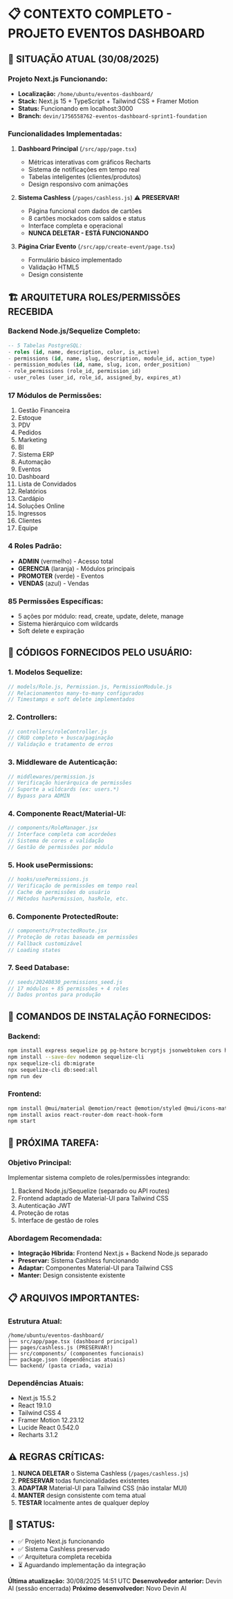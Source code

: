 # 📋 CONTEXTO COMPLETO - PROJETO EVENTOS DASHBOARD

## 🎯 **SITUAÇÃO ATUAL (30/08/2025)**

### **Projeto Next.js Funcionando:**
- **Localização:** `/home/ubuntu/eventos-dashboard/`
- **Stack:** Next.js 15 + TypeScript + Tailwind CSS + Framer Motion
- **Status:** Funcionando em localhost:3000
- **Branch:** `devin/1756558762-eventos-dashboard-sprint1-foundation`

### **Funcionalidades Implementadas:**
1. **Dashboard Principal** (`/src/app/page.tsx`)
   - Métricas interativas com gráficos Recharts
   - Sistema de notificações em tempo real
   - Tabelas inteligentes (clientes/produtos)
   - Design responsivo com animações

2. **Sistema Cashless** (`/pages/cashless.js`) ⚠️ **PRESERVAR!**
   - Página funcional com dados de cartões
   - 8 cartões mockados com saldos e status
   - Interface completa e operacional
   - **NUNCA DELETAR - ESTÁ FUNCIONANDO**

3. **Página Criar Evento** (`/src/app/create-event/page.tsx`)
   - Formulário básico implementado
   - Validação HTML5
   - Design consistente

## 🏗️ **ARQUITETURA ROLES/PERMISSÕES RECEBIDA**

### **Backend Node.js/Sequelize Completo:**
```sql
-- 5 Tabelas PostgreSQL:
- roles (id, name, description, color, is_active)
- permissions (id, name, slug, description, module_id, action_type)
- permission_modules (id, name, slug, icon, order_position)
- role_permissions (role_id, permission_id)
- user_roles (user_id, role_id, assigned_by, expires_at)
```

### **17 Módulos de Permissões:**
1. Gestão Financeira
2. Estoque
3. PDV
4. Pedidos
5. Marketing
6. BI
7. Sistema ERP
8. Automação
9. Eventos
10. Dashboard
11. Lista de Convidados
12. Relatórios
13. Cardápio
14. Soluções Online
15. Ingressos
16. Clientes
17. Equipe

### **4 Roles Padrão:**
- **ADMIN** (vermelho) - Acesso total
- **GERENCIA** (laranja) - Módulos principais
- **PROMOTER** (verde) - Eventos
- **VENDAS** (azul) - Vendas

### **85 Permissões Específicas:**
- 5 ações por módulo: read, create, update, delete, manage
- Sistema hierárquico com wildcards
- Soft delete e expiração

## 📁 **CÓDIGOS FORNECIDOS PELO USUÁRIO:**

### **1. Modelos Sequelize:**
```javascript
// models/Role.js, Permission.js, PermissionModule.js
// Relacionamentos many-to-many configurados
// Timestamps e soft delete implementados
```

### **2. Controllers:**
```javascript
// controllers/roleController.js
// CRUD completo + busca/paginação
// Validação e tratamento de erros
```

### **3. Middleware de Autenticação:**
```javascript
// middlewares/permission.js
// Verificação hierárquica de permissões
// Suporte a wildcards (ex: users.*)
// Bypass para ADMIN
```

### **4. Componente React/Material-UI:**
```jsx
// components/RoleManager.jsx
// Interface completa com acordeões
// Sistema de cores e validação
// Gestão de permissões por módulo
```

### **5. Hook usePermissions:**
```javascript
// hooks/usePermissions.js
// Verificação de permissões em tempo real
// Cache de permissões do usuário
// Métodos hasPermission, hasRole, etc.
```

### **6. Componente ProtectedRoute:**
```jsx
// components/ProtectedRoute.jsx
// Proteção de rotas baseada em permissões
// Fallback customizável
// Loading states
```

### **7. Seed Database:**
```javascript
// seeds/20240830_permissions_seed.js
// 17 módulos + 85 permissões + 4 roles
// Dados prontos para produção
```

## 🔧 **COMANDOS DE INSTALAÇÃO FORNECIDOS:**

### **Backend:**
```bash
npm install express sequelize pg pg-hstore bcryptjs jsonwebtoken cors helmet morgan compression
npm install --save-dev nodemon sequelize-cli
npx sequelize-cli db:migrate
npx sequelize-cli db:seed:all
npm run dev
```

### **Frontend:**
```bash
npm install @mui/material @emotion/react @emotion/styled @mui/icons-material
npm install axios react-router-dom react-hook-form
npm start
```

## 🎯 **PRÓXIMA TAREFA:**

### **Objetivo Principal:**
Implementar sistema completo de roles/permissões integrando:
1. Backend Node.js/Sequelize (separado ou API routes)
2. Frontend adaptado de Material-UI para Tailwind CSS
3. Autenticação JWT
4. Proteção de rotas
5. Interface de gestão de roles

### **Abordagem Recomendada:**
- **Integração Híbrida:** Frontend Next.js + Backend Node.js separado
- **Preservar:** Sistema Cashless funcionando
- **Adaptar:** Componentes Material-UI para Tailwind CSS
- **Manter:** Design consistente existente

## 📋 **ARQUIVOS IMPORTANTES:**

### **Estrutura Atual:**
```
/home/ubuntu/eventos-dashboard/
├── src/app/page.tsx (dashboard principal)
├── pages/cashless.js (PRESERVAR!)
├── src/components/ (componentes funcionais)
├── package.json (dependências atuais)
└── backend/ (pasta criada, vazia)
```

### **Dependências Atuais:**
- Next.js 15.5.2
- React 19.1.0
- Tailwind CSS 4
- Framer Motion 12.23.12
- Lucide React 0.542.0
- Recharts 3.1.2

## ⚠️ **REGRAS CRÍTICAS:**

1. **NUNCA DELETAR** o Sistema Cashless (`/pages/cashless.js`)
2. **PRESERVAR** todas funcionalidades existentes
3. **ADAPTAR** Material-UI para Tailwind CSS (não instalar MUI)
4. **MANTER** design consistente com tema atual
5. **TESTAR** localmente antes de qualquer deploy

## 🚀 **STATUS:**
- ✅ Projeto Next.js funcionando
- ✅ Sistema Cashless preservado
- ✅ Arquitetura completa recebida
- ⏳ Aguardando implementação da integração

**Última atualização:** 30/08/2025 14:51 UTC
**Desenvolvedor anterior:** Devin AI (sessão encerrada)
**Próximo desenvolvedor:** Novo Devin AI

